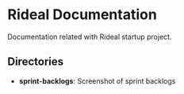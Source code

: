 # Rideal Documentation

Documentation related with Rideal startup project.

## Directories

- **sprint-backlogs**: Screenshot of sprint backlogs